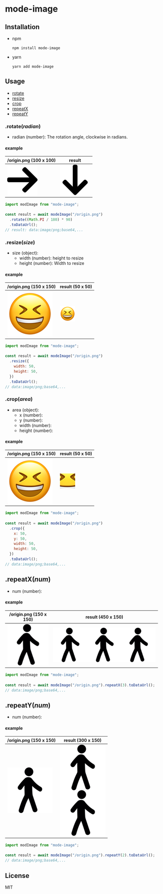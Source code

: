 # mode-image

## Installation

- npm
  ```console
  npm install mode-image
  ```
- yarn
  ```console
  yarn add mode-image
  ```

## Usage
- [rotate](#rotateradian)
- [resize](#resizesize)
- [crop](#croparea)
- [repeatX](#repeatxnum)
- [repeatY](#repeatynum)

### .rotate(_radian_)

- radian (number): The rotation angle, clockwise in radians.

#### example

| /origin.png (100 x 100)                                  | result                                                                                    |
| -------------------------------------------------------- | ----------------------------------------------------------------------------------------- |
| <img src="./tests/__fixtures__/right-arrow-100-100.png"> | <img src="./tests/__image_snapshots__/rotate-test-ts-rotate-90-deg-100-x-100-1-snap.png"> |

```js
import modImage from "mode-image";

const result = await modeImage("/origin.png")
  .rotate((Math.PI / 180) * 90)
  .toDataUrl();
// result: data:image/png;base64,...
```

### .resize(_size_)

- size (object):
  - width (number): height to resize
  - height (number): Width to resize

#### example

| /origin.png (150 x 150)                            | result (50 x 50)                                                                                     |
| -------------------------------------------------- | ---------------------------------------------------------------------------------------------------- |
| <img src="./tests/__fixtures__/smile-150-150.png"> | <img src="./tests/__image_snapshots__/resize-test-ts-resize-resize-150-x-150-to-50-x-50-1-snap.png"> |

```js
import modImage from "mode-image";

const result = await modeImage("/origin.png")
  .resize({
    width: 50,
    height: 50,
  })
  .toDataUrl();
// data:image/png;base64,...
```

### .crop(_area_)

- area (object):
  - x (number):
  - y (number):
  - width (number):
  - height (number):

#### example

| /origin.png (150 x 150)                            | result (50 x 50)                                                                                   |
| -------------------------------------------------- | -------------------------------------------------------------------------------------------------- |
| <img src="./tests/__fixtures__/smile-150-150.png"> | <img src="./tests/__image_snapshots__/crop-test-ts-resize-resize-150-x-150-to-50-x-50-2-snap.png"> |

```js
import modImage from "mode-image";

const result = await modeImage("/origin.png")
  .crop({
    x: 50,
    y: 50,
    width: 50,
    height: 50,
  })
  .toDataUrl();
// data:image/png;base64,...
```

## .repeatX(_num_)

- num (number):

#### example

| /origin.png (150 x 150)                           | result (450 x 150)                                                                                      |
| ------------------------------------------------- | ------------------------------------------------------------------------------------------------------- |
| <img src="./tests/__fixtures__/walk-150-150.png"> | <img src="./tests/__image_snapshots__/repeat-x-test-ts-repeat-x-repeat-x-3-times-150-x-150-1-snap.png"> |

```js
import modImage from "mode-image";

const result = await modeImage("/origin.png").repeatX(3).toDataUrl();
// data:image/png;base64,...
```

## .repeatY(_num_)

- num (number):

#### example

| /origin.png (150 x 150)                           | result (300 x 150)                                                                                      |
| ------------------------------------------------- | ------------------------------------------------------------------------------------------------------- |
| <img src="./tests/__fixtures__/walk-150-150.png"> | <img src="./tests/__image_snapshots__/repeat-y-test-ts-repeat-y-repeat-y-2-times-150-x-150-1-snap.png"> |

```js
import modImage from "mode-image";

const result = await modeImage("/origin.png").repeatY(2).toDataUrl();
// data:image/png;base64,...
```

## License

MIT

